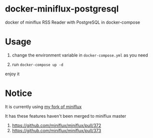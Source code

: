 # docker-miniflux-postgresql
docker of miniflux RSS Reader with PostgreSQL in docker-compose

# Usage
1. change the environment variable in `docker-compose.yml` as you need

2. run `docker-compose up -d`

enjoy it
# Notice
It is currently using [my fork of miniflux](https://github.com/fengkx/miniflux/tree/fork)

It has these features haven't been merged to miniflux master

1. https://github.com/miniflux/miniflux/pull/372
1. https://github.com/miniflux/miniflux/pull/373
